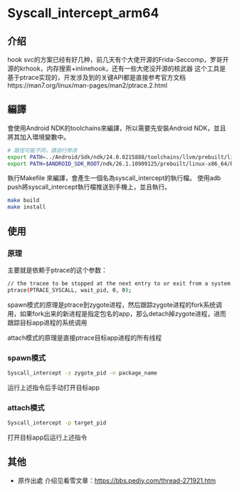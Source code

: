 # Syscall_intercept_arm64

## 介绍

hook svc的方案已经有好几种，前几天有个大佬开源的Frida-Seccomp，罗哥开源的krhook，内存搜索+inlinehook，还有一些大佬没开源的核武器 
这个工具是基于ptrace实现的，开发涉及到的关键API都是直接参考官方文档https://man7.org/linux/man-pages/man2/ptrace.2.html

## 編譯

會使用Android NDK的toolchains來編譯，所以需要先安裝Android NDK，並且將其加入環境變數中。

```bash
# 路徑可能不同，請自行修改
export PATH=../Android/Sdk/ndk/24.0.8215888/toolchains/llvm/prebuilt/linux-x86_64/bin:$PATH
export PATH=$ANDROID_SDK_ROOT/ndk/26.1.10909125/prebuilt/linux-x86_64/bin:$PATH
```

執行Makefile 來編譯，會產生一個名為syscall_intercept的執行檔。
使用adb push將syscall_intercept執行檔推送到手機上，並且執行。
```bash
make build
make install
```

## 使用

### 原理
主要就是依赖于ptrace的这个参数：

```bash
// the tracee to be stopped at the next entry to or exit from a system call
ptrace(PTRACE_SYSCALL, wait_pid, 0, 0);
```
spawn模式的原理是ptrace到zygote进程，然后跟踪zygote进程的fork系统调用，如果fork出来的新进程是指定包名的app，那么detach掉zygote进程，进而跟踪目标app进程的系统调用

 
attach模式的原理是直接ptrace目标app进程的所有线程

### spawn模式
    
```bash
Syscall_intercept -z zygote_pid -n package_name
```
运行上述指令后手动打开目标app

### attach模式
    
```bash 
Syscall_intercept -p target_pid
```
打开目标app后运行上述指令



## 其他

- 原作出處
    介绍见看雪文章：https://bbs.pediy.com/thread-271921.htm

